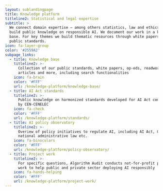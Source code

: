 ```yaml
---
layout: sublandingpage
title: Knowledge platform
titleline2: Statistical and legal expertise
subtitle: >
  We connect domain expertise – among others statistics, law and ethics – to
  build public knowledge on responsible AI. We document our work in a knowledge
  base. For key themes we build thematic resources through white papers and
  public standards.
icon: fa-layer-group
color: '#2559A2'
subpage_links:
  - title: Knowledge base
    titleline2: >-
      Collection of our public standards, white papers, op-eds, readworthy
      articles and more, including search functionalities
    icon: fa-brain
    color: '#FFF'
    url: /knowledge-platform/knowledge-base/
  - title: AI Act standards
    titleline2: >-
      Public knowledge on harmonized standards developed for AI Act compliance
      by CEN-CENELEC
    icon: fa-check
    color: '#FFF'
    url: /knowledge-platform/standards/
  - title: AI policy observatory
    titleline2: >-
      Overiew of policy initiatives to regulate AI, including AI Act, GDPR, DSA,
      national administrative law etc.
    icon: fa-binoculars
    color: '#FFF'
    url: /knowledge-platform/policy-observatory/
  - title: Project work
    titleline2: >-
      For specific questions, Algorithm Audit conducts not-for-profit project
      work to help public and private sector deploying AI responsibly
    icon: fa-hands-helping
    color: '#FFF'
    url: /knowledge-platform/project-work/
---
```


